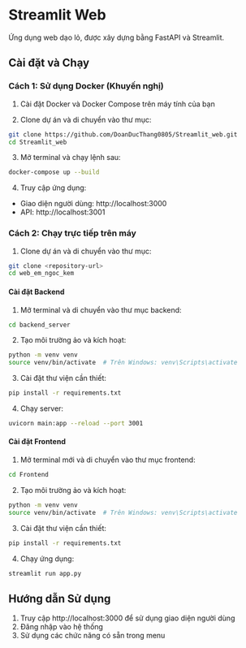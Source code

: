 # Streamlit Web

Ứng dụng web dạo lỏ, được xây dựng bằng FastAPI và Streamlit.

## Cài đặt và Chạy

### Cách 1: Sử dụng Docker (Khuyến nghị)

1. Cài đặt Docker và Docker Compose trên máy tính của bạn

2. Clone dự án và di chuyển vào thư mục:
```bash
git clone https://github.com/DoanDucThang0805/Streamlit_web.git
cd Streamlit_web
```

3. Mở terminal và chạy lệnh sau:
```bash
docker-compose up --build
```

4. Truy cập ứng dụng:
- Giao diện người dùng: http://localhost:3000
- API: http://localhost:3001

### Cách 2: Chạy trực tiếp trên máy

1. Clone dự án và di chuyển vào thư mục:
```bash
git clone <repository-url>
cd web_em_ngoc_kem
```

#### Cài đặt Backend

1. Mở terminal và di chuyển vào thư mục backend:
```bash
cd backend_server
```

2. Tạo môi trường ảo và kích hoạt:
```bash
python -m venv venv
source venv/bin/activate  # Trên Windows: venv\Scripts\activate
```

3. Cài đặt thư viện cần thiết:
```bash
pip install -r requirements.txt
```

4. Chạy server:
```bash
uvicorn main:app --reload --port 3001
```

#### Cài đặt Frontend

1. Mở terminal mới và di chuyển vào thư mục frontend:
```bash
cd Frontend
```

2. Tạo môi trường ảo và kích hoạt:
```bash
python -m venv venv
source venv/bin/activate  # Trên Windows: venv\Scripts\activate
```

3. Cài đặt thư viện cần thiết:
```bash
pip install -r requirements.txt
```

4. Chạy ứng dụng:
```bash
streamlit run app.py
```

## Hướng dẫn Sử dụng

1. Truy cập http://localhost:3000 để sử dụng giao diện người dùng
2. Đăng nhập vào hệ thống
3. Sử dụng các chức năng có sẵn trong menu
